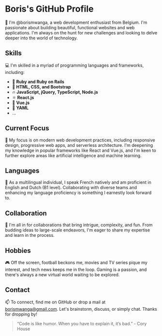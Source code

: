 # Boris's GitHub Profile

🐛 I'm @borismwanga, a web development enthusiast from Belgium. I'm passionate about building beautiful, functional websites and web applications. I'm always on the hunt for new challenges and looking to delve deeper into the world of technology.

## Skills

💻 I'm skilled in a myriad of programming languages and frameworks, including:

- 💎 **Ruby and Ruby on Rails**
- 🎨 **HTML, CSS, and Bootstrap**
- 🔥 **JavaScript, jQuery, TypeScript, Node.js**
- ⚛️ **React.js**
- 🖖 **Vue.js**
- 📄 **YAML**
- ...

## Current Focus

🌱 My focus is on modern web development practices, including responsive design, progressive web apps, and serverless architecture. I'm deepening my knowledge in popular frameworks like React and Vue.js, and I'm keen to further explore areas like artificial intelligence and machine learning.

## Languages

💬 As a multilingual individual, I speak French natively and am proficient in English and Dutch (B1 level). Collaborating with diverse teams and enhancing my language proficiency is something I earnestly look forward to.

## Collaboration

💞️ I'm all in for collaborations that bring intrigue, complexity, and fun. From budding ideas to large-scale endeavors, I'm eager to share my expertise and learn in the process.

## Hobbies

🎮 Off the screen, football beckons me, movies and TV series pique my interest, and tech news keeps me in the loop. Gaming is a passion, and there's always a new virtual world waiting to be explored.

## Contact

📫 To connect, find me on GitHub or drop a mail at borismwanga@gmail.com. Let's brainstorm, discuss, or simply chat. Thanks for dropping by!

> “Code is like humor. When you have to explain it, it’s bad.” - Cory House

<!---
borismwanga/borismwanga is a ✨ special ✨ repository because its `README.md` (this file) appears on your GitHub profile.
You can click the Preview link to take a look at your changes.
--->
